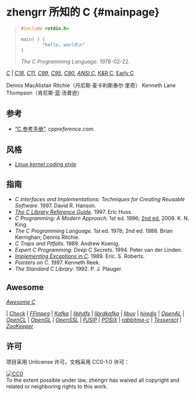 # zhengrr 所知的 C                                                   {#mainpage}

> ```c
> #include <stdio.h>
>
> main( ) {
>         "hello, world\n"
> }
> ```
>
> *The C Programming Language*. 1978-02-22.

[*C*](http://open-std.org/jtc1/sc22/wg14/ "ISO/IEC JTC1/SC22/WG14 - C")
| [*C18*](https://iso.org/standard/74528.html "ISO/IEC 9899:2018"),
  [*C11*](https://iso.org/standard/57853.html "ISO/IEC 9899:2011"),
  [*C99*](https://iso.org/standard/29237.html "ISO/IEC 9899:1999"),
  [*C95*](https://iso.org/standard/23909.html "ISO/IEC 9899:1990/Amd 1:1995"),
  [*C90*](https://iso.org/standard/17782.html "ISO/IEC 9899:1990"),
  [*ANSI C*](https://ansi.org/search_results?q=ANSI+X3.159-1989 "ANSI X3.159-1989"),
  [K&R C](# "K&R C, 1978"),
  [Early C](# "Early C, 1972")

Dennis MacAlistair Ritchie（丹尼斯·麦卡利斯泰尔·里奇）
Kenneth Lane Thompson（肯尼斯·蓝·汤普逊）

## 参考

*   [“C 参考手册”](https://zh.cppreference.com/w/c). *cppreference.com*.

## 风格

*   [*Linux kernel coding style*](https://github.com/torvalds/linux/blob/master/Documentation/process/coding-style.rst)

## 指南

*   *C Interfaces and Implementations: Techniques for Creating Reusable Software*. 1997. David R. Hanson.
*   [*The C Library Reference Guide*](https://www-s.acm.illinois.edu/webmonkeys/book/c_guide). 1997. Eric Huss.
*   *C Programming: A Modern Approach.* 1st ed. 1996; [2nd ed.](http://knking.com/books/c2) 2008. K. N. King.
*   *The C Programming Language*. 1st ed. 1978; 2nd ed. 1988. Brian Kernighan; Dennis Ritchie.
*   *C Traps and Pitfalls*. 1989. Andrew Koenig.
*   *Expert C Programming: Deep C Secrets*. 1994. Peter van der Linden.
*   [*Implementing Exceptions in C*](http://hpl.hp.com/techreports/Compaq-DEC/SRC-RR-40.pdf). 1989. Eric. S. Roberts.
*   *Pointers on C*. 1997. Kenneth Reek.
*   *The Standard C Library*. 1992. P. J. Plauger.

## Awesome

[*Awesome C*](https://notabug.org/koz.ross/awesome-c)

| [*Check*](https://libcheck.github.io/check)
| [*FFmpeg*](https://ffmpeg.org/)
| [*Kafka*](https://kafka.apache.org/)
| [*libhdfs*](https://hadoop.apache.org/docs/current/hadoop-project-dist/hadoop-hdfs/LibHdfs.html)
| [*librdkafka*](https://github.com/edenhill/librdkafka)
| [*libuv*](https://libuv.org/)
| [*hiredis*](https://github.com/redis/hiredis)
| [*OpenAL*](https://openal.org/)
| [*OpenCL*](https://khronos.org/opencl/)
| [*OpenGL*](https://opengl.org/)
| [*OpenSSL*](https://openssl.org/)
| [*PJSIP*](https://pjsip.org/)
| [*POSIX*](https://wikipedia.org/wiki/POSIX)
| [*rabbitmq-c*](https://github.com/alanxz/rabbitmq-c)
| [*Tesseract*](https://github.com/tesseract-ocr/tesseract)
| [*ZooKeeper*](https://zookeeper.apache.org/)

## 许可

项目采用 Unlicense 许可，文档采用 CC0-1.0 许可：

<p xmlns:dct="https://purl.org/dc/terms/">
  <a rel="license"
     href="https://creativecommons.org/publicdomain/zero/1.0/">
    <img src="https://licensebuttons.net/p/zero/1.0/88x31.png" style="border-style: none;" alt="CC0" />
  </a>
  <br />
  To the extent possible under law,
  <span resource="[_:publisher]" rel="dct:publisher">
    <span property="dct:title">zhengrr</span></span>
  has waived all copyright and related or neighboring rights to this work.
</p>
